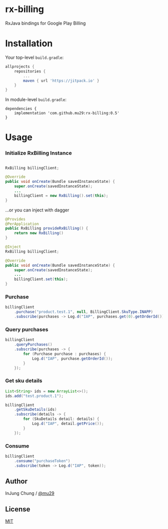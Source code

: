 # rx-billing
RxJava bindings for Google Play Billing

# Installation

Your top-level `build.gradle`:

```gradle
allprojects {
    repositories {
        ...
        maven { url 'https://jitpack.io' }
    }
}
```

In module-level `build.gradle`:

```
dependencies {
    implementation 'com.github.mu29:rx-billing:0.5'
}
```

# Usage

### Initialize RxBilling Instance

```java

RxBilling billingClient;

@Override
public void onCreate(Bundle savedInstanceState) {
    super.onCreate(savedInstanceState);
    ...
    billingClient = new RxBilling().set(this);
}
```

...or you can inject with dagger

```java
@Provides
@PerApplication
public RxBilling provideRxBilling() {
    return new RxBilling()
}
```

```java
@Inject
RxBilling billingClient;

@Override
public void onCreate(Bundle savedInstanceState) {
    super.onCreate(savedInstanceState);
    ...
    billingClient.set(this);
}
```

### Purchase

```java
billingClient
    .purchase("product.test.1", null, BillingClient.SkuType.INAPP)
    .subscribe(purchases -> Log.d("IAP", purchases.get(0).getOrderId()));
```

### Query purchases

```java
billingClient
    .queryPurchases()
    .subscribe(purchases -> {
        for (Purchase purchase : purchases) {
            Log.d("IAP", purchase.getOrderId());
        }
    });
```

### Get sku details

```java
List<String> ids = new ArrayList<>();
ids.add("test.product.1");

billingClient
    .getSkuDetails(ids)
    .subscribe(details -> {
        for (SkuDetails detail: details) {
            Log.d("IAP", detail.getPrice());
        }
    });
```

### Consume

```java
billingClient
    .consume("purchaseToken")
    .subscribe(token -> Log.d("IAP", token));
```

## Author

InJung Chung / [@mu29](http://mu29.github.io/)

## License

[MIT](https://github.com/mu29/rx-billing/blob/master/LICENSE)
